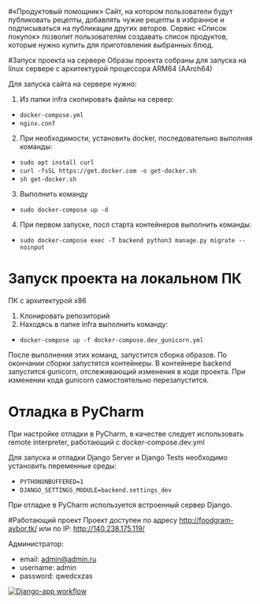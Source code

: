 #«Продуктовый помощник»
Cайт, на котором пользователи будут публиковать рецепты, добавлять чужие рецепты в избранное и подписываться на публикации других авторов. Сервис «Список покупок» позволит пользователям создавать список продуктов, которые нужно купить для приготовления выбранных блюд.

#Запуск проекта на сервере
Образы проекта собраны для запуска на linux сервере с архитектурой процессора ARM64 (AArch64)

Для запуска сайта на сервере нужно:

1. Из папки infra cкопировать файлы на сервер:
  + ```docker-compose.yml```
  + ```nginx.conf```
2. При необходимости, установить docker, последовательно выполняя команды:
  + ```sudo apt install curl```
  + ```curl -fsSL https://get.docker.com -o get-docker.sh```
  + ```sh get-docker.sh```
3. Выполнить команду
  + ```sudo docker-compose up -d```
4. При первом запуске, посл старта контейнеров выполнить команды:
  + ```sudo docker-compose exec -T backend python3 manage.py migrate --noinput```

# Запуск проекта на локальном ПК
ПК с архитектурой x86
1. Клонировать репозиторий
2. Находясь в папке infra выполнить команду:
  + ```docker-compose up -f docker-compose.dev_gunicorn.yml```

После выполнения этих команд, запустится сборка образов. По окончании сборки запустятся контейнеры. В контейнере backend запустится gunicorn, отслеживающий изменения в коде проекта. При изменении кода gunicorn самостоятельно перезапустится.

# Отладка в PyCharm
При настройке отладки в PyCharm, в качестве следует использовать remote interpreter, работающий с docker-compose.dev.yml

Для запуска и отладки Django Server и Django Tests необходимо установить переменные среды:

+ ```PYTHONUNBUFFERED=1```
+ ```DJANGO_SETTINGS_MODULE=backend.settings_dev```

При отладке в PyCharm используется встроенный сервер Django.

#Работающий проект
Проект доступен по адресу http://foodgram-aybor.tk/ или по IP: http://140.238.175.119/

Администратор:
+ email: admin@admin.ru
+ username: admin
+ password: qwedcxzas


[![Django-app workflow](https://github.com/aybor/foodgram-project-react/actions/workflows/foodgram_project.yml/badge.svg)](https://github.com/aybor/foodgram-project-react/actions/workflows/foodgram_project.yml)